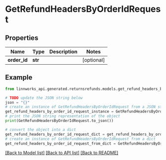 # GetRefundHeadersByOrderIdRequest


## Properties

Name | Type | Description | Notes
------------ | ------------- | ------------- | -------------
**order_id** | **str** |  | [optional] 

## Example

```python
from linnworks_api.generated.returnsrefunds.models.get_refund_headers_by_order_id_request import GetRefundHeadersByOrderIdRequest

# TODO update the JSON string below
json = "{}"
# create an instance of GetRefundHeadersByOrderIdRequest from a JSON string
get_refund_headers_by_order_id_request_instance = GetRefundHeadersByOrderIdRequest.from_json(json)
# print the JSON string representation of the object
print(GetRefundHeadersByOrderIdRequest.to_json())

# convert the object into a dict
get_refund_headers_by_order_id_request_dict = get_refund_headers_by_order_id_request_instance.to_dict()
# create an instance of GetRefundHeadersByOrderIdRequest from a dict
get_refund_headers_by_order_id_request_from_dict = GetRefundHeadersByOrderIdRequest.from_dict(get_refund_headers_by_order_id_request_dict)
```
[[Back to Model list]](../README.md#documentation-for-models) [[Back to API list]](../README.md#documentation-for-api-endpoints) [[Back to README]](../README.md)


